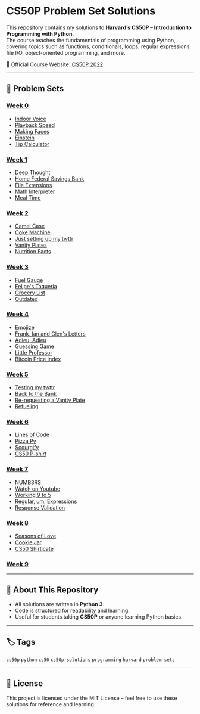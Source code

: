 # CS50P Problem Set Solutions

This repository contains my solutions to **Harvard’s CS50P – Introduction to Programming with Python**.  
The course teaches the fundamentals of programming using Python, covering topics such as functions, conditionals, loops, regular expressions, file I/O, object-oriented programming, and more.  

📖 Official Course Website: [CS50P 2022](https://cs50.harvard.edu/python/2022/)

---

## 📌 Problem Sets

### [Week 0](https://cs50.harvard.edu/python/2022/weeks/0/)
- [Indoor Voice](Problem%20Set%200/indoor.py) 
- [Playback Speed](Problem%20Set%200/playback.py) 
- [Making Faces](Problem%20Set%200/faces.py)  
- [Einstein](Problem%20Set%200/einstein.py) 
- [Tip Calculator](Problem%20Set%200/tip.py)  

### [Week 1](https://cs50.harvard.edu/python/2022/weeks/1/)
- [Deep Thought](Problem%20Set%201/deep.py)
- [Home Federal Savings Bank](Problem%20Set%201/bank.py) 
- [File Extensions](Problem%20Set%201/extension.py)  
- [Math Interpreter](Problem%20Set%201/interpreter.py)  
- [Meal Time](Problem%20Set%201/meal.py)  

### [Week 2](https://cs50.harvard.edu/python/2022/weeks/2/)
- [Camel Case](Problem%20Set%202/camel.py)  
- [Coke Machine](Problem%20Set%202/coke.py)
- [Just setting up my twttr](Problem%20Set%202/twttr.py) 
- [Vanity Plates](Problem%20Set%202/plates.py)
- [Nutrition Facts](Problem%20Set%202/nutrition.py) 

### [Week 3](https://cs50.harvard.edu/python/2022/weeks/3/)
- [Fuel Gauge](Problem%20Set%203/fuel.py)  
- [Felipe's Taqueria](Problem%20Set%203/taueria.py) 
- [Grocery List](Problem%20Set%203/grocery.py)
- [Outdated](Problem%20Set%203/outdated.py) 

### [Week 4](https://cs50.harvard.edu/python/2022/weeks/4/)
- [Emojize](Problem%20Set%204/emojize.py)  
- [Frank, Ian and Glen's Letters](Problem%20Set%204/figlet.py)
- [Adieu, Adieu](Problem%20Set%204/adieu.py)
- [Guessing Game](Problem%20Set%204/game.py) 
- [Little Professor](Problem%20Set%204/professor.py)  
- [Bitcoin Price Index](Problem%20Set%204/bitcoin.py)  

### [Week 5](https://cs50.harvard.edu/python/2022/weeks/5/)
- [Testing my twttr](Problem%20Set%205/test_twttr)  
- [Back to the Bank](Problem%20Set%205/test_bank)
- [Re-requesting a Vanity Plate](Problem%20Set%205/test_plates)
- [Refueling](Problem%20Set%205/test_fuel) 

### [Week 6](https://cs50.harvard.edu/python/2022/weeks/6/)
- [Lines of Code](Problem%20Set%206/lines)  
- [Pizza Py](Problem%20Set%206/pizza)  
- [Scourgify](Problem%20Set%206/scourgify)  
- [CS50 P-shirt](Problem%20Set%206/shirt)  

### [Week 7](https://cs50.harvard.edu/python/2022/weeks/7/)
- [NUMB3RS](Problem%20Set%207/numb3rs)  
- [Watch on Youtube](Problem%20Set%207/watch.py) 
- [Working 9 to 5](Problem%20Set%207/working)  
- [Regular, um, Expressions](Problem%20Set%207/um)  
- [Response Validation](Problem%20Set%207/response.py)

### [Week 8](https://cs50.harvard.edu/python/2022/weeks/8/)
- [Seasons of Love](Problem%20Set%208/seasons)  
- [Cookie Jar](Problem%20Set%208/jar) 
- [CS50 Shirticate](Problem%20Set%208/shirtificate) 

### [Week 9](https://cs50.harvard.edu/python/weeks/9/)

---

## 🚀 About This Repository
- All solutions are written in **Python 3**.  
- Code is structured for readability and learning.  
- Useful for students taking **CS50P** or anyone learning Python basics.  

---

## 🏷️ Tags
`cs50p` `python` `cs50` `cs50p-solutions` `programming` `harvard` `problem-sets`

---

## 📜 License
This project is licensed under the MIT License – feel free to use these solutions for reference and learning.
